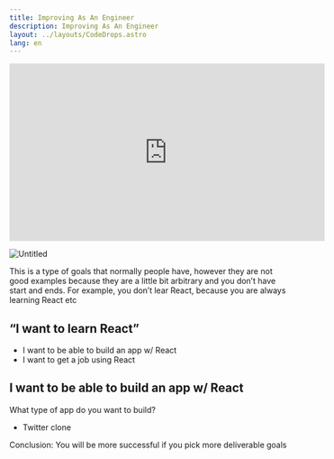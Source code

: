 ```yaml
---
title: Improving As An Engineer
description: Improving As An Engineer
layout: ../layouts/CodeDrops.astro
lang: en
---
```


<div class="embed">
<iframe width="560" height="315" src="https://www.youtube.com/embed/rzwaaWH0ksk" title="YouTube video player" frameborder="0" allow="accelerometer; autoplay; clipboard-write; encrypted-media; gyroscope; picture-in-picture; web-share" allowfullscreen></iframe>
</div>

![Untitled](/img/Improving%20As%20An%20Engineer/Untitled.png)

This is a type of goals that normally people have, however they are not good examples because they are a little bit arbitrary and you don’t have start and ends. For example, you don’t lear React, because you are always learning React etc

## “I want to learn React”

- I want to be able to build an app w/ React
- I want to get a job using React

## I want to be able to build an app w/ React

What type of app do you want to build?

- Twitter clone

Conclusion: You will be more successful if you pick more deliverable goals
